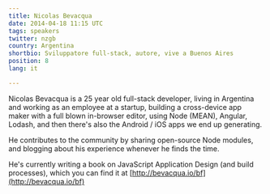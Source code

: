 ```yaml
---
title: Nicolas Bevacqua
date: 2014-04-18 11:15 UTC
tags: speakers
twitter: nzgb
country: Argentina
shortbio: Sviluppatore full-stack, autore, vive a Buenos Aires
position: 8
lang: it

---
```


Nicolas Bevacqua is a 25 year old full-stack developer, living in Argentina and working as an employee at a startup, building a cross-device app maker with a full blown in-browser editor, using Node (MEAN), Angular, Lodash, and then there's also the Android / iOS apps we end up generating.

He contributes to the community by sharing open-source Node modules, and blogging about his experience whenever he finds the time.

He's currently writing a book on JavaScript Application Design (and build processes), which you can find it at [http://bevacqua.io/bf](http://bevacqua.io/bf)
